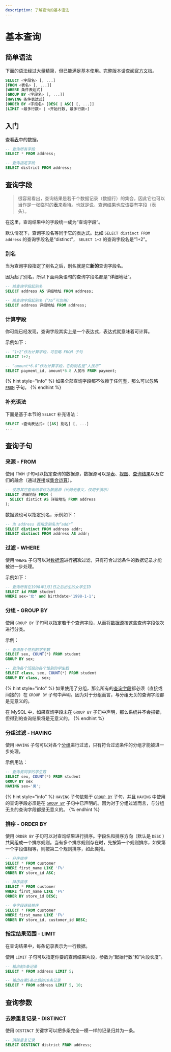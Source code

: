 ```yaml
---
description: 了解查询的基本语法
---
```


# 基本查询

## 简单语法 <a id="simple_syntax"></a>

下面的语法经过大量精简，但已能满足基本使用。完整版本请查阅[官方文档](https://dev.mysql.com/doc/refman/8.0/en/select.html)。

```sql
SELECT <字段名> [, ...]
[FROM <表名> [, ...]]
[WHERE 条件表达式]
[GROUP BY <字段名> [, ...]]
[HAVING 条件表达式]
[ORDER BY <字段名> [DESC | ASC] [, ...]]
[LIMIT <最多行数> | <开始行数, 最多行数>]
```

## 入门 <a id="entry"></a>

查看[表](../ddl/table.md)中的数据。

```sql
-- 查询所有字段
SELECT * FROM address;

-- 查询指定字段
SELECT district FROM address;
```

## 查询字段 <a id="query_field"></a>

> 很容易看出，查询结果是若干个数据记录（数据行）的集合，因此它也可以当作是一张临时的[表](../ddl/table.md)来看待。也就是说，查询结果也应该要有字段（表头）。

在这里，查询结果中的字段统一成为“查询字段”。

默认情况下，查询字段名等同于它的表达式。比如 `SELECT distinct FROM address` 的查询字段名是“distinct”， `SELECT 1+2` 的查询字段名是“1+2”。

### 别名 <a id="field_another_name"></a>

当为查询字段指定了别名之后，别名就是它**新的**查询字段名。

因为起了别名，所以下面两条语句的查询字段名都是“详细地址”。

```sql
-- 给查询字段起别名
SELECT address AS 详细地址 FROM address;

-- 给查询字段起别名（“AS”可忽略）
SELECT address 详细地址 FROM address;
```

### 计算字段 <a id="calculate_on_field"></a>

你可能已经发现，查询字段其实上是一个表达式，表达式就意味着可计算。

示例如下：

```sql
-- “1+2”作为计算字段，可忽略 FROM 子句
SELECT 1+2;

-- “amount*6.8”作为计算字段，它的别名是“人民币”
SELECT payment_id, amount*6.8 人民币 FROM payment;
```

{% hint style="info" %}
如果全部查询字段都不依赖于任何[表](../ddl/table.md)，那么可以忽略 [`FROM`](basic_query.md#from) 子句。
{% endhint %}

### 补充语法 <a id="query_field_syntax"></a>

下面是基于本节的 `SELECT` 补充语法：

```sql
SELECT <查询表达式> [[AS] 别名] [, ...]
...
```

## 查询子句 <a id="query_clause"></a>

### 来源 - FROM <a id="from"></a>

使用 `FROM` 子句可以指定查询的数据源，数据源可以是[表](../ddl/table.md)、[视图](../ddl/view.md)、[查询结果](subqueries.md)以及它们的融合（通过[连接](join_query.md)或[集合运算](set_operation.md)）。

```sql
-- 使用其它查询结果作为数据源（代码无意义，仅用于演示）
SELECT 详细地址 FROM (
  SELECT distict AS 详细地址 FROM address
);
```

数据源也可以指定别名，示例如下：

```sql
-- 为 address 表指定别名为“addr”
SELECT distinct FROM address addr;
SELECT distinct FROM address AS addr;
```

### 过滤 - WHERE <a id="where"></a>

使用 `WHERE` 子句可以对[数据源](basic_query.md#from)进行**初次**过滤，只有符合过滤条件的数据记录才能被进一步处理。

示例如下：

```sql
-- 查询所有在1998年1月1日之后出生的女学生ID
SELECT id FROM student
WHERE sex='女' and birthdate>'1998-1-1';
```

### 分组 - GROUP BY <a id="group_by"></a>

使用 `GROUP BY` 子句可以指定若干个查询字段，从而将[数据源](basic_query.md#from)按这些查询字段依次进行分类。

示例：

```sql
-- 查询各个性别的学生数
SELECT sex, COUNT(*) FROM student
GROUP BY sex;

-- 查询各个班级的各个性别的学生数
SELECT class, sex, COUNT(*) FROM student
GROUP BY class, sex;
```

{% hint style="info" %}
如果使用了分组，那么所有的[查询字段](basic_query.md#query_field)都必须（直接或间接的）在 `GROUP BY` 子句中声明。因为对于分组而言，与分组无关的查询字段都是无意义的。

在 MySQL 中，如果查询字段未在 `GROUP BY` 子句中声明，那么系统并不会报错，但得到的查询结果将是无意义的。
{% endhint %}

### 分组过滤 - HAVING <a id="having"></a>

使用 `HAVING` 子句可以对各个[分组](basic_query.md#group_by)进行过滤，只有符合过滤条件的分组才能被进一步处理。

示例用法：

```sql
-- 查询男同学的学生数
SELECT sex, COUNT(*) FROM student
GROUP BY sex
HAVING sex='男';
```

{% hint style="info" %}
`HAVING` 子句依赖于 [`GROUP BY`](basic_query.md#group_by) 子句，并且 `HAVING`  中使用的查询字段必须是在 [`GROUP BY`](basic_query.md#group_by) 子句中已声明的。因为对于分组过滤而言，与分组无关的查询字段都是无意义的。
{% endhint %}

### 排序 - ORDER BY <a id="order_by"></a>

使用 `ORDER BY` 子句可以对查询结果进行排序。字段名和排序方向（默认是 `DESC` ）共同组成一个排序规则。当有多个排序规则存在时，先按第一个规则排序，如果第一个字段值相等，则按第二个规则排序，如此类推。

```sql
-- 升序排序
SELECT * FROM customer
WHERE first_name LIKE 'F%'
ORDER BY store_id ASC;

-- 降序排序
SELECT * FROM customer
WHERE first_name LIKE 'F%'
ORDER BY store_id DESC;

-- 多字段逐级排序
SELECT * FROM customer
WHERE first_name LIKE 'F%'
ORDER BY store_id, customer_id DESC;
```

### 指定结果范围 - LIMIT <a id="limit"></a>

在查询结果中，每条记录表示为一行数据。

使用 `LIMIT` 子句可以指定你要的查询结果片段，参数为“起始行数”和“片段长度”。

```sql
-- 输出前5条记录
SELECT * FROM address LIMIT 5;

-- 输出在第5条之后的10条记录
SELECT * FROM address LIMIT 5, 10;
```

## 查询参数 <a id="parameter"></a>

### 去除重复记录 - DISTINCT <a id="distinct"></a>

使用  `DISTINCT` 关键字可以把多条完全一模一样的记录归并为一条。

```sql
-- 消除重复记录
SELECT DISTINCT district FROM address;
```

